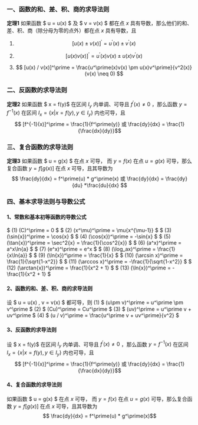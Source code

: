 ### 一、函数的和、差、积、商的求导法则

__定理1__ 如果函数 $ u = u(x) $ 及 $ v = v(x) $ 都在点 $x$ 具有导数，那么他们的和、差、积、商（除分母为零的点外）都在点 $x$ 具有导数，且
1) $$ [u(x) \pm v(x)]^\prime = u^\prime(x) \pm v^\prime(x) $$

2) $$ [u(x)v(x)]^\prime = u^\prime(x)v(x) \pm u(x)v^\prime(x) $$

3) $$ [u(x) / v(x)]^\prime = \frac{u^\prime(x)v(x) \pm u(x)v^\prime}{v^2(x)}(v(x) \neq 0) $$

### 二、反函数的求导法则

__定理2__ 如果函数 $ x = f(y)$ 在区间 $I_y$ 内单调、可导且 $f^\prime(x) \neq 0$ ，那么函数 $y = f^{-1}(x)$ 在区间 $I_x = \{x|x=f(y),y \in I_y\}$ 内也可导，且 $$ [f^{-1}(x)]^\prime = \frac{1}{f^\prime(y)} 或 \frac{dy}{dx} = \frac{1}{\frac{dx}{dy}}$$

### 三、复合函数的求导法则
__定理3__ 如果函数 $ u = g(x) $ 在点 $x$ 可导， 而 $y = f(x)$ 在点 $u = g(x)$ 可导，那么复合函数 $y = f[g(x)]$ 在点 $x$ 可导，且其导数为 $$ \frac{dy}{dx} = f^\prime(u) * g^\prime(x) 或 \frac{dy}{dx} = \frac{dy}{du} *\frac{du}{dx} $$

### 四、基本求导法则与导数公式

#### 1、常数和基本初等函数的导数公式
$ (1)   (C)^\prime = 0 $
$ (2)   (x^\mu)^\prime = \mu{x^{\mu-1}} $
$ (3)   (\sin{x})^\prime = \cos{x} $
$ (4)   (\cos{x})^\prime = -\sin{x} $
$ (5)   (\tan{x})^\prime = \sec^2{x} = \frac{1}{\cos^2{x}} $ 
$ (6)   (a^x)^\prime = a^x\ln{a} $
$ (7)   (e^x)^\prime = e^x $
$ (8)   (\log_ax)^\prime = \frac{1}{x\ln{a}} $
$ (9)   (\ln{x})^\prime = \frac{1}{x} $
$ (10)   (\arcsin x)^\prime = \frac{1}{\sqrt{1-x^2}} $
$ (11)   (\arccos x)^\prime = -\frac{1}{\sqrt{1-x^2}} $
$ (12)   (\arctan{x})^\prime = \frac{1}{x^2 + 1} $
$ (13)   (\ln{x})^\prime = -\frac{1}{x^2 + 1} $

#### 2、函数的和、差、积、商的求导法则
设 $ u = u(x) , v = v(x) $ 都可导，则
(1) $ (u\pm v)^\prime = u^\prime \pm v^\prime $ 
(2) $ (Cu)^\prime = Cu^\prime $
(3) $ (uv)^\prime = u^\prime v + uv^\prime $
(4) $ (u / v)^\prime = \frac{u^\prime v + uv^\prime}{v^2} $

#### 3、反函数的求导法则

设 $ x = f(y)$ 在区间 $I_y$ 内单调、可导且 $f^\prime(x) \neq 0$ ，那么函数 $y = f^{-1}(x)$ 在区间 $I_x = \{x|x=f(y),y \in I_y\}$ 内也可导，且 $$ [f^{-1}(x)]^\prime = \frac{1}{f^\prime(y)} 或 \frac{dy}{dx} = \frac{1}{\frac{dx}{dy}}$$

#### 4、复合函数的求导法则
如果函数 $ u = g(x) $ 在点 $x$ 可导， 而 $y = f(x)$ 在点 $u = g(x)$ 可导，那么复合函数 $y = f[g(x)]$ 在点 $x$ 可导，且其导数为 $$ \frac{dy}{dx} = f^\prime(u) * g^\prime(x)$$

